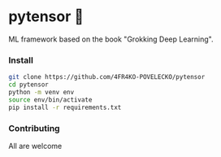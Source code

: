 # pytensor :mechanical_arm:

ML framework based on the book "Grokking Deep Learning".

### Install
```bash
git clone https://github.com/4FR4KO-POVELECKO/pytensor
cd pytensor
python -m venv env
source env/bin/activate
pip install -r requirements.txt
```

### Contributing
All are welcome
